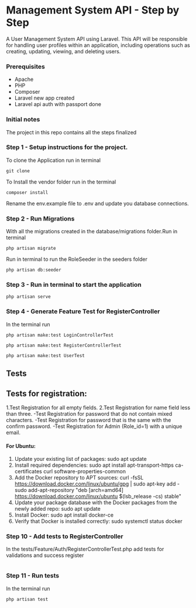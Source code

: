 # Management System API - Step by Step
A User Management System API using Laravel. This API will be responsible for handling user profiles within an application, including operations such as creating, updating, viewing, and deleting users.

### Prerequisites
* Apache
* PHP
* Composer
* Laravel new app created
* Laravel api auth with passport done

### Initial notes
The project in this repo contains all the steps finalized

### Step 1 - Setup instructions for the project.
To clone the Application run in terminal
```
git clone 
```
To Install the vendor folder run in the terminal
```
composer install
```
Rename the env.example file to .env and update you database connections.

### Step 2 - Run Migrations
With all the migrations created in the database/migrations folder.Run in terminal
```
php artisan migrate
```
Run in terminal to run the RoleSeeder in the seeders folder
```
php artisan db:seeder
```
### Step 3 - Run in terminal to start the application
```
php artisan serve
```
### Step 4 - Generate Feature Test for RegisterController
In the terminal run
```
php artisan make:test LoginControllerTest
```
```
php artisan make:test RegisterControllerTest
```
```
php artisan make:test UserTest
```

## Tests
## Tests for registration:
1.Test Registration for all empty fields.
2.Test Registration for name field less than three.
 -Test Registration for password that do not contain mixed characters.
 -Test Registration for password that is the same with the confirm password.
 -Test Registration for Admin (Role_id=1) with a unique email.

 #### For Ubuntu:

1. Update your existing list of packages:
   sudo apt update
2. Install required dependencies:
   sudo apt install apt-transport-https ca-certificates curl software-properties-common
3. Add the Docker repository to APT sources:
   curl -fsSL https://download.docker.com/linux/ubuntu/gpg | sudo apt-key add -
   sudo add-apt-repository "deb [arch=amd64] https://download.docker.com/linux/ubuntu $(lsb_release -cs) stable"
4. Update your package database with the Docker packages from the newly added repo:
   sudo apt update
5. Install Docker:
   sudo apt install docker-ce
6. Verify that Docker is installed correctly:
   sudo systemctl status docker

### Step 10 - Add tests to RegisterController
In the tests/Feature/Auth/RegisterControllerTest.php add tests
for validations and success register
```
```

### Step 11 - Run tests
In the terminal run
```
php artisan test
```
